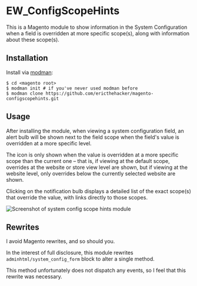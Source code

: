 # EW_ConfigScopeHints

This is a Magento module to show information in the System Configuration when a field is overridden at 
more specific scope(s), along with information about these scope(s).

## Installation

Install via [modman](https://github.com/colinmollenhour/modman):

```
$ cd <magento root>
$ modman init # if you've never used modman before
$ modman clone https://github.com/ericthehacker/magento-configscopehints.git
```

## Usage

After installing the module, when viewing a system configuration field, an alert bulb will be shown next to the 
field scope when the field's value is overridden at a more specific level. 

The icon is only shown when the value is overridden at a more specific scope than the current one – that is,
if viewing at the default scope, overrides at the website or store view level are shown, but if viewing at the 
website level, only overrides below the currently selected website are shown.

Clicking on the notification bulb displays a detailed list of the exact scope(s) that override the value, 
with links directly to those scopes.

![Screenshot of system config scope hints module](https://ericwie.se/assets/img/work/config-scope-hints.png?v=1)

## Rewrites

I avoid Magento rewrites, and so should you.

In the interest of full disclosure, this module rewrites `adminhtml/system_config_form` block to alter a single method.

This method unfortunately does not dispatch any events, so I feel that this rewrite was necessary.
